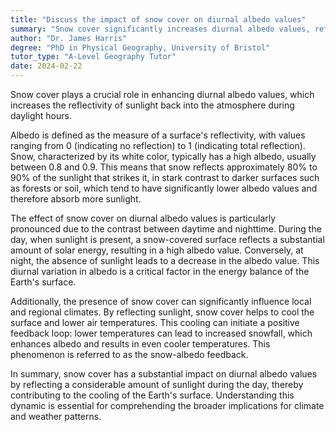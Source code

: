 ```yaml
---
title: "Discuss the impact of snow cover on diurnal albedo values"
summary: "Snow cover significantly increases diurnal albedo values, reflecting more sunlight back into the atmosphere during daylight hours."
author: "Dr. James Harris"
degree: "PhD in Physical Geography, University of Bristol"
tutor_type: "A-Level Geography Tutor"
date: 2024-02-22
---
```


Snow cover plays a crucial role in enhancing diurnal albedo values, which increases the reflectivity of sunlight back into the atmosphere during daylight hours.

Albedo is defined as the measure of a surface's reflectivity, with values ranging from $0$ (indicating no reflection) to $1$ (indicating total reflection). Snow, characterized by its white color, typically has a high albedo, usually between $0.8$ and $0.9$. This means that snow reflects approximately $80\%$ to $90\%$ of the sunlight that strikes it, in stark contrast to darker surfaces such as forests or soil, which tend to have significantly lower albedo values and therefore absorb more sunlight.

The effect of snow cover on diurnal albedo values is particularly pronounced due to the contrast between daytime and nighttime. During the day, when sunlight is present, a snow-covered surface reflects a substantial amount of solar energy, resulting in a high albedo value. Conversely, at night, the absence of sunlight leads to a decrease in the albedo value. This diurnal variation in albedo is a critical factor in the energy balance of the Earth's surface.

Additionally, the presence of snow cover can significantly influence local and regional climates. By reflecting sunlight, snow cover helps to cool the surface and lower air temperatures. This cooling can initiate a positive feedback loop: lower temperatures can lead to increased snowfall, which enhances albedo and results in even cooler temperatures. This phenomenon is referred to as the snow-albedo feedback.

In summary, snow cover has a substantial impact on diurnal albedo values by reflecting a considerable amount of sunlight during the day, thereby contributing to the cooling of the Earth's surface. Understanding this dynamic is essential for comprehending the broader implications for climate and weather patterns.
    